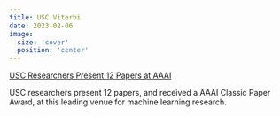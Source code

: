 ```yaml
---
title: USC Viterbi
date: 2023-02-06
image:
  size: 'cover'
  position: 'center'
---
```

[USC Researchers Present 12 Papers at AAAI](https://viterbischool.usc.edu/news/2023/02/usc-researchers-present-12-papers-at-aaai/)

USC researchers present 12 papers, and received a AAAI Classic Paper Award, at this leading venue for machine learning research.
<!--more-->